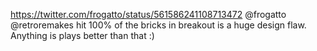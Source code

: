https://twitter.com/frogatto/status/561586241108713472 @frogatto @retroremakes hit 100% of the bricks in breakout is a huge design flaw. Anything is plays better than that :)